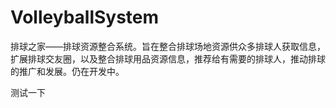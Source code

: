 # VolleyballSystem
排球之家——排球资源整合系统。旨在整合排球场地资源供众多排球人获取信息，扩展排球交友圈，以及整合排球用品资源信息，推荐给有需要的排球人，推动排球的推广和发展。仍在开发中。

测试一下
